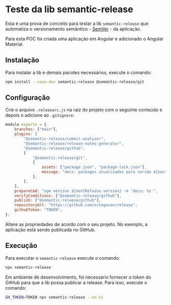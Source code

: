 # Teste da lib semantic-release

Esta é uma prova de conceito para testar a lib `semantic-release` que automatiza o versionamento semântico - [SemVer](https://semver.org) - da aplicação.

Para esta POC foi criada uma aplicação em Angular e adicionado o Angular Material.

## Instalação

Para instalar a lib e demais pacotes necessários, execute o comando:

```bash
npm install --save-dev semantic-release @semantic-release/git
```

## Configuração

Crie o arquivo `.releaserc.js` na raiz do projeto com o seguinte conteúdo e depois o adicione ao `.gitignore`:

```javascript
module.exports = {
    branches: ["main"],
    plugins: [
        "@semantic-release/commit-analyzer",
        "@semantic-release/release-notes-generator",
        "@semantic-release/github",
        [
            "@semantic-release/git",
            {
                assets: ["package.json", "package-lock.json"],
                message: "docs: packages atualizados para versão ${nextRelease.version}",
            },
        ],
    ],
    prepareCmd: "npm version ${nextRelease.version} -m 'docs: %s'",
    verifyConditions: ["@semantic-release/github"],
    publish: ["@semantic-release/github"],
    repositoryUrl: "https://github.com/ortegavan/release",
    githubToken: "TOKEN",
};
```

Altere as propriedades de acordo com o seu projeto. No exemplo, a aplicação está sendo publicada no GitHub.

## Execução

Para executar o `semantic-release` execute o comando:

```bash
npx semantic-release
```

Em ambiente de desenvolvimento, foi necessário fornecer o token do GitHub para que a lib possa publicar a release. Para isso, execute o comando:

```bash
GH_TOKEN=TOKEN npx semantic-release --no-ci
```
